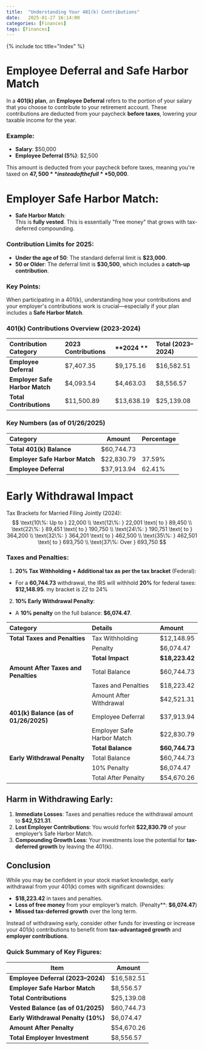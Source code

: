 ```yaml
---
title:  "Understanding Your 401(k) Contributions"
date:   2025-01-27 16:14:00
categories: [Finances] 
tags: [Finances]
---
```

{% include toc title="Index" %}

# Employee Deferral and Safe Harbor Match
In a **401(k) plan**, an **Employee Deferral** refers to the portion of your salary that you choose to contribute to your 
retirement account. These contributions are deducted from your paycheck **before taxes**, lowering your taxable income for the year.

### Example:
- **Salary**: $50,000
- **Employee Deferral (5%)**: $2,500  

This amount is deducted from your paycheck before taxes, meaning you're taxed on **$47,500** instead of the full **$50,000**.

# **Employer Safe Harbor Match**:
- **Safe Harbor Match**:  
This is **fully vested**. This is essentially "free money" that grows with tax-deferred compounding.

### Contribution Limits for 2025:
- **Under the age of 50**: The standard deferral limit is **$23,000**.
- **50 or Older**: The deferral limit is **$30,500**, which includes a **catch-up contribution**.

### Key Points:
When participating in a 401(k), understanding how your contributions and your employer's contributions work is 
crucial—especially if your plan includes a **Safe Harbor Match**. 

### **401(k) Contributions Overview (2023-2024)**

| **Contribution Category**       | **2023 Contributions** | **2024 **  | **Total (2023–2024)** |
|:--------------------------------|:-----------------------|:-----------|:----------------------|
| **Employee Deferral**           | $7,407.35              | $9,175.16  | $16,582.51            |
| **Employer Safe Harbor Match**  | $4,093.54              | $4,463.03  | $8,556.57             |
| **Total Contributions**         | $11,500.89             | $13,638.19 | $25,139.08            |

### **Key Numbers (as of 01/26/2025)**

| **Category**                   | **Amount** | **Percentage** |
|:-------------------------------|------------|----------------|
| **Total 401(k) Balance**       | $60,744.73 |                |
| **Employer Safe Harbor Match** | $22,830.79 | 37.59%         |
| **Employee Deferral**          | $37,913.94 | 62.41%         |


# Early Withdrawal Impact
Tax Brackets for Married Filing Jointly (2024): 
$$
\text{10\%: Up to } 22,000 \\
\text{12\%: } 22,001 \text{ to } 89,450 \\
\text{22\%: } 89,451 \text{ to } 190,750 \\
\text{24\%: } 190,751 \text{ to } 364,200 \\
\text{32\%: } 364,201 \text{ to } 462,500 \\
\text{35\%: } 462,501 \text{ to } 693,750 \\
\text{37\%: Over } 693,750
$$

### Taxes and Penalties:
1. **20% Tax Withholding + Additional tax as per the tax bracket** (Federal):
- For a **60,744.73** withdrawal, the IRS will withhold **20%** for federal taxes: **$12,148.95**. my bracket is 22 to 24%
2. **10% Early Withdrawal Penalty**:
- A **10% penalty** on the full balance: **$6,074.47**.

| **Category**                          | **Details**                | **Amount**        |
|:--------------------------------------|:---------------------------|:------------------|
| **Total Taxes and Penalties**         | Tax Withholding            | $12,148.95        |
|                                       | Penalty                    | $6,074.47         |
|                                       | **Total Impact**           | **$18,223.42**    |
| **Amount After Taxes and Penalties**  | Total Balance              | $60,744.73        |
|                                       | Taxes and Penalties        | $18,223.42        |
|                                       | Amount After Withdrawal    | $42,521.31        |
| **401(k) Balance (as of 01/26/2025)** | Employee Deferral          | $37,913.94        |
|                                       | Employer Safe Harbor Match | $22,830.79        |
|                                       | **Total Balance**          | **$60,744.73**    |
| **Early Withdrawal Penalty**          | Total Balance              | $60,744.73        |
|                                       | 10% Penalty                | $6,074.47         |
|                                       | Total After Penalty        | $54,670.26        |


## **Harm in Withdrawing Early**:

1. **Immediate Losses**: Taxes and penalties reduce the withdrawal amount to **$42,521.31**.
2. **Lost Employer Contributions**: You would forfeit **$22,830.79** of your employer’s Safe Harbor Match.
3. **Compounding Growth Loss**: Your investments lose the potential for **tax-deferred growth** by leaving the 401(k).


## Conclusion

While you may be confident in your stock market knowledge, early withdrawal from your 401(k) comes with significant downsides:
- **$18,223.42** in taxes and penalties.
- **Loss of free money** from your employer’s match. (Penalty**: **$6,074.47**)
- **Missed tax-deferred growth** over the long term.

Instead of withdrawing early, consider other funds for investing or increase your 401(k) contributions to benefit from 
**tax-advantaged growth** and **employer contributions**.

### Quick Summary of Key Figures:

| **Item**                         | **Amount**               |
|-----------------------------------|--------------------------|
| **Employee Deferral (2023–2024)** | $16,582.51               |
| **Employer Safe Harbor Match**   | $8,556.57                |
| **Total Contributions**          | $25,139.08               |
| **Vested Balance (as of 01/2025)**| $60,744.73               |
| **Early Withdrawal Penalty (10%)**| $6,074.47                |
| **Amount After Penalty**         | $54,670.26               |
| **Total Employer Investment**    | $8,556.57                |
